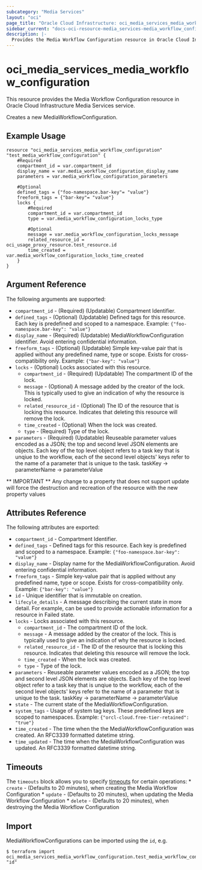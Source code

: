 ```yaml
---
subcategory: "Media Services"
layout: "oci"
page_title: "Oracle Cloud Infrastructure: oci_media_services_media_workflow_configuration"
sidebar_current: "docs-oci-resource-media_services-media_workflow_configuration"
description: |-
  Provides the Media Workflow Configuration resource in Oracle Cloud Infrastructure Media Services service
---
```


# oci_media_services_media_workflow_configuration
This resource provides the Media Workflow Configuration resource in Oracle Cloud Infrastructure Media Services service.

Creates a new MediaWorkflowConfiguration.


## Example Usage

```hcl
resource "oci_media_services_media_workflow_configuration" "test_media_workflow_configuration" {
	#Required
	compartment_id = var.compartment_id
	display_name = var.media_workflow_configuration_display_name
	parameters = var.media_workflow_configuration_parameters

	#Optional
	defined_tags = {"foo-namespace.bar-key"= "value"}
	freeform_tags = {"bar-key"= "value"}
	locks {
		#Required
		compartment_id = var.compartment_id
		type = var.media_workflow_configuration_locks_type

		#Optional
		message = var.media_workflow_configuration_locks_message
		related_resource_id = oci_usage_proxy_resource.test_resource.id
		time_created = var.media_workflow_configuration_locks_time_created
	}
}
```

## Argument Reference

The following arguments are supported:

* `compartment_id` - (Required) (Updatable) Compartment Identifier.
* `defined_tags` - (Optional) (Updatable) Defined tags for this resource. Each key is predefined and scoped to a namespace. Example: `{"foo-namespace.bar-key": "value"}` 
* `display_name` - (Required) (Updatable) MediaWorkflowConfiguration identifier. Avoid entering confidential information.
* `freeform_tags` - (Optional) (Updatable) Simple key-value pair that is applied without any predefined name, type or scope. Exists for cross-compatibility only. Example: `{"bar-key": "value"}` 
* `locks` - (Optional) Locks associated with this resource.
	* `compartment_id` - (Required) (Updatable) The compartment ID of the lock.
	* `message` - (Optional) A message added by the creator of the lock. This is typically used to give an indication of why the resource is locked. 
	* `related_resource_id` - (Optional) The ID of the resource that is locking this resource. Indicates that deleting this resource will remove the lock. 
	* `time_created` - (Optional) When the lock was created.
	* `type` - (Required) Type of the lock.
* `parameters` - (Required) (Updatable) Reuseable parameter values encoded as a JSON; the top and second level JSON elements are objects. Each key of the top level object refers to a task key that is unqiue to the workflow, each of the second level objects' keys refer to the name of a parameter that is unique to the task. taskKey -> parameterName -> parameterValue 


** IMPORTANT **
Any change to a property that does not support update will force the destruction and recreation of the resource with the new property values

## Attributes Reference

The following attributes are exported:

* `compartment_id` - Compartment Identifier.
* `defined_tags` - Defined tags for this resource. Each key is predefined and scoped to a namespace. Example: `{"foo-namespace.bar-key": "value"}` 
* `display_name` - Display name for the MediaWorkflowConfiguration. Avoid entering confidential information.
* `freeform_tags` - Simple key-value pair that is applied without any predefined name, type or scope. Exists for cross-compatibility only. Example: `{"bar-key": "value"}` 
* `id` - Unique identifier that is immutable on creation.
* `lifecyle_details` - A message describing the current state in more detail. For example, can be used to provide actionable information for a resource in Failed state.
* `locks` - Locks associated with this resource.
	* `compartment_id` - The compartment ID of the lock.
	* `message` - A message added by the creator of the lock. This is typically used to give an indication of why the resource is locked. 
	* `related_resource_id` - The ID of the resource that is locking this resource. Indicates that deleting this resource will remove the lock. 
	* `time_created` - When the lock was created.
	* `type` - Type of the lock.
* `parameters` - Reuseable parameter values encoded as a JSON; the top and second level JSON elements are objects. Each key of the top level object refer to a task key that is unqiue to the workflow, each of the second level objects' keys refer to the name of a parameter that is unique to the task. taskKey -> parameterName -> parameterValue 
* `state` - The current state of the MediaWorkflowConfiguration.
* `system_tags` - Usage of system tag keys. These predefined keys are scoped to namespaces. Example: `{"orcl-cloud.free-tier-retained": "true"}` 
* `time_created` - The time when the the MediaWorkflowConfiguration was created. An RFC3339 formatted datetime string.
* `time_updated` - The time when the MediaWorkflowConfiguration was updated. An RFC3339 formatted datetime string.

## Timeouts

The `timeouts` block allows you to specify [timeouts](https://registry.terraform.io/providers/oracle/oci/latest/docs/guides/changing_timeouts) for certain operations:
	* `create` - (Defaults to 20 minutes), when creating the Media Workflow Configuration
	* `update` - (Defaults to 20 minutes), when updating the Media Workflow Configuration
	* `delete` - (Defaults to 20 minutes), when destroying the Media Workflow Configuration


## Import

MediaWorkflowConfigurations can be imported using the `id`, e.g.

```
$ terraform import oci_media_services_media_workflow_configuration.test_media_workflow_configuration "id"
```


